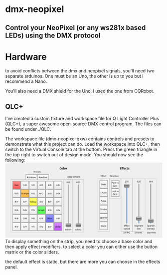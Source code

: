 # dmx-neopixel
 Control your NeoPixel (or any ws281x based LEDs) using the DMX protocol 
---

# Hardware
to avoid conflicts between the dmx and neopixel signals, you'll need two separate arduinos. One must be an Uno, the other is up to you but I recommend a Nano.

You'll also need a DMX shield for the Uno. I used the one from CQRobot.




## QLC+
I've created a custom fixture and workspace file for Q Light Controller Plus (QLC+), a super awesome open-source DMX control program.
The files can be found under ./QLC.

The workspace file (dmx-neopixel.qxw) contains controls and presets to demonstrate what this project can do.
Load the workspace into QLC+, then switch to the Virtual Console tab at the bottom. Press the green triangle in the top right to switch out of design mode.
You should now see the following:
![qlc+ workspace](Media/console.png)
To display something on the strip, you need to choose a base color and then apply effect modifiers.
to select a color you can either use the button matrix or the color sliders.

the default effect is static, but there are more you can choose in the effects panel.

